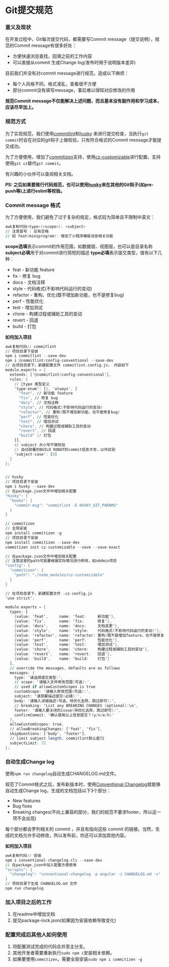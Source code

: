 # Git提交规范

### 意义及现状

在开发过程中，Git每次提交代码，都需要写Commit message（提交说明），规范的Commit message有很多好处：

- 方便快速浏览查找，回溯之前的工作内容
- 可以直接从commit 生成Change log(发布时用于说明版本差异)

目前我们并没有对commit message进行规范，造成以下麻烦：

- 每个人风格不同，格式凌乱，查看很不方便
- 部分commit没有填写message，事后难以得知对应修改的作用

**规范Commit message不仅能解决上述问题，而且基本没有副作用和学习成本，应该尽早加上。**

### 规范方式

为了实现规范，我们使用[commitlint](https://link.juejin.cn?target=https%3A%2F%2Fmarionebl.github.io%2Fcommitlint%2F%23%2F)和[husky](https://link.juejin.cn?target=https%3A%2F%2Fgithub.com%2Ftypicode%2Fhusky) 来进行提交检查，当执行`git commit`时会在对应的git钩子上做校验，只有符合格式的Commit message才能提交成功。

为了方便使用，增加了[commitizen](https://link.juejin.cn?target=https%3A%2F%2Fgithub.com%2Fcommitizen%2Fcz-cli)支持，使用[cz-customizable](https://link.juejin.cn?target=https%3A%2F%2Fgithub.com%2Fleonardoanalista%2Fcz-customizable)进行配置。支持使用`git cz`替代`git commit`。

有兴趣的小伙伴可以查阅相关文档。

**PS: 之后如果要推行代码规范，也可以使用[husky](https://link.juejin.cn?target=https%3A%2F%2Fgithub.com%2Ftypicode%2Fhusky)来在其他的Git钩子(如pre-push等)上进行eslint等校验。**

### Commit message 格式

为了方便使用，我们避免了过于复杂的规定，格式较为简单且不限制中英文：

```awk
awk复制代码<type>(<scope>): <subject>
// 注意冒号 : 后有空格
// 如 feat(miniprogram): 增加了小程序模板消息相关功能
```

**scope选填**表示commit的作用范围，如数据层、视图层，也可以是目录名称 **subject必填**用于对commit进行简短的描述 **type必填**表示提交类型，值有以下几种：

- feat - 新功能 feature
- fix - 修复 bug
- docs - 文档注释
- style - 代码格式(不影响代码运行的变动)
- refactor - 重构、优化(既不增加新功能，也不是修复bug)
- perf - 性能优化
- test - 增加测试
- chore - 构建过程或辅助工具的变动
- revert - 回退
- build - 打包

**如何加入项目**

```awk
awk复制代码// commitlint
// 项目目录下安装
npm i commitlint --save-dev
npm i @commitlint/config-conventional --save-dev
// 在项目目录下，新建配置文件 commitlint.config.js， 内容如下
module.exports = {
  extends: ['@commitlint/config-conventional'],
  rules: {
    // type 类型定义
    'type-enum': [2, 'always', [
      "feat", // 新功能 feature
      "fix", // 修复 bug
      "docs", // 文档注释
      "style", // 代码格式(不影响代码运行的变动)
      "refactor", // 重构(既不增加新功能，也不是修复bug)
      "perf", // 性能优化
      "test", // 增加测试
      "chore", // 构建过程或辅助工具的变动
      "revert", // 回退
      "build" // 打包
    ]],
    // subject 大小写不做校验
    // 自动部署的BUILD ROBOT的commit信息大写，以作区别
    'subject-case': [0]
  }
};


// husky
// 项目目录下安装
npm i husky --save-dev
// 在package.json文件中增加相关配置
"husky": {
  "hooks": {
    "commit-msg": "commitlint -E HUSKY_GIT_PARAMS"
  }
}

// commitizen
// 全局安装
npm install commitizen -g
// 项目目录下安装
npm install commitizen --save-dev
commitizen init cz-customizable --save --save-exact

// 在package.json文件中增加相关配置
// 注意这里的path可能要根据实际情况进行修改，如nAdmin项目
"config": {
  "commitizen": {
    "path": "./node_modules/cz-customizable"
  }
}

// 在项目目录下，新建配置文件 .cz-config.js
'use strict';

module.exports = {
  types: [
    {value: 'feat',     name: 'feat:     新功能'},
    {value: 'fix',      name: 'fix:      修复'},
    {value: 'docs',     name: 'docs:     文档变更'},
    {value: 'style',    name: 'style:    代码格式(不影响代码运行的变动)'},
    {value: 'refactor', name: 'refactor: 重构(既不是增加feature，也不是修复bug)'},
    {value: 'perf',     name: 'perf:     性能优化'},
    {value: 'test',     name: 'test:     增加测试'},
    {value: 'chore',    name: 'chore:    构建过程或辅助工具的变动'},
    {value: 'revert',   name: 'revert:   回退'},
    {value: 'build',    name: 'build:    打包'}
  ],
  // override the messages, defaults are as follows
  messages: {
    type: '请选择提交类型:',
    // scope: '请输入文件修改范围(可选):',
    // used if allowCustomScopes is true
    customScope: '请输入修改范围(可选):',
    subject: '请简要描述提交(必填):',
    body: '请输入详细描述(可选，待优化去除，跳过即可):',
    // breaking: 'List any BREAKING CHANGES (optional):\n',
    footer: '请输入要关闭的issue(待优化去除，跳过即可):',
    confirmCommit: '确认使用以上信息提交？(y/n/e/h)'
  },
  allowCustomScopes: true,
  // allowBreakingChanges: ['feat', 'fix'],
  skipQuestions: ['body', 'footer'],
  // limit subject length, commitlint默认是72
  subjectLimit: 72
};
```

### 自动生成Change log

使用`npm run changelog`自动生成CHANGELOG.md文件。

规范了Commit格式之后，发布新版本时，使用[Conventional Changelog](https://link.juejin.cn?target=https%3A%2F%2Fgithub.com%2Fconventional-changelog%2Fconventional-changelog%23conventional-changelog)就能够自动生成Change log，生成的文档包括以下3个部分：

- New features
- Bug fixes
- Breaking changes(不向上兼容的部分，我们的规范不要求footer，所以这一项不会出现)

每个部分都会罗列相关的 commit ，并且有指向这些 commit 的链接。当然，生成的文档允许手动修改，所以发布前，你还可以添加其他内容。

**如何加入项目**

```awk
awk复制代码// 安装
npm i conventional-changelog-cli --save-dev
// 在package.json中加入配置方便使用
"scripts": {
  "changelog": "conventional-changelog -p angular -i CHANGELOG.md -s"
}
// 项目目录下生成 CHANGELOG.md 文件
npm run changelog
```

### 加入项目之后的工作

1. 在readme中增加文档
2. 提交package-lock.json(如果因为安装依赖导致变化)

### 配置完成后其他人如何使用

1. 将配置测试完成的代码合并至主分支。
2. 其他开发者需要重新执行`sudo npm i`安装相关依赖。
3. 如果要使用`commitizen`，需要全局安装`sudo npm i commitizen -g`